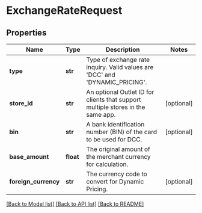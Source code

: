# ExchangeRateRequest

## Properties
Name | Type | Description | Notes
------------ | ------------- | ------------- | -------------
**type** | **str** | Type of exchange rate inquiry. Valid values are &#39;DCC&#39; and &#39;DYNAMIC_PRICING&#39;. | 
**store_id** | **str** | An optional Outlet ID for clients that support multiple stores in the same app. | [optional] 
**bin** | **str** | A bank identification number (BIN) of the card to be used for DCC. | [optional] 
**base_amount** | **float** | The original amount of the merchant currency for calculation. | 
**foreign_currency** | **str** | The currency code to convert for Dynamic Pricing. | [optional] 

[[Back to Model list]](../README.md#documentation-for-models) [[Back to API list]](../README.md#documentation-for-api-endpoints) [[Back to README]](../README.md)


